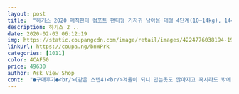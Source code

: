 ```yaml
---
layout: post 
title:  "하기스 2020 매직팬티 컴포트 팬티형 기저귀 남아용 대형 4단계(10~14kg), 144매" 
description: 하기스 2 ..
date: 2020-02-03 06:12:19 
img: https://static.coupangcdn.com/image/retail/images/4224776038194-19da6221-1f74-41a3-a43f-743d1b901654.jpg 
linkUrl: https://coupa.ng/bnWPrk 
categories: [1011] 
color: 4CAF50 
price: 49630 
author: Ask View Shop 
cont:  "●구매후기●<br/>(같은 스텝4)<br/>겨울이 되니 입는옷도 많아지고 혹시라도 밖에서 갈아야 하는 일이 생기면 신발에 내복에 바지에 ㅠㅠ... <br/><br/>궁금해서 사보려고 하는데 가격이 또 만만찮습니다 ㅠㅠ<br/>그래도 제기준 비싼편 이었지만서도.<br/>.<br/><br/>그래서 그냥 하기스로 통일하게 되었습니당.<br/>.<br/><br/>그래서 주변에 물어보니 하기스를 쓰거나 밴드를 쓴다길래 팬티기저귀 따로 밴드 기저귀 따로 구입해서 썼었는데!<br/>그런데 더 잘된일인거 같아요 너무 편해요!!<br/>그전에 밴드일때는 좀 시간 지나거나 하면 바로 발진이었거든요<br/>근데 팬티형이니까 뒤집어도 그냥 입히면 되고 좋네요 ㅎㅎ<br/>기저귀 갈때마다 주변 뭐에 꽂히면 뒤집고 꼬고... <br/>ㅠㅠ<br/>기저귀 사려고 한시간씩 보고 있으니 나중에는 한번 싸고 버리는데 굳이 비싼걸 사야하나? 이런 생각도 들더군용 ㅋㅋㅋ<br/>기저귀 살때 얼추 한달정도 분량을 사니 이게 짐이 장난이 아니더라구요 ㅠㅜ<br/>늘어나는게 좀더 부드러운 느낌이에요<br/>다만 아쉬운건 바지를 다 벗겨야<br/>두개 놓고 비교해보니.<br/><br/>모처럼 만족 스러운 기저귀를 찾았네요.<br/><br/>밴드 주문한다는게 팬티로 잘못 주문했어요 ㅠㅠ<br/>벗었다 입었다 할게 많으니 번거롭더라구요<br/>비싸니까 좋은거라 생각하긴 합니다.<br/><br/>신제품이라고 해서 바꿔봤는데 확실히 얇은 것 같아요.<br/> 애가 발진이 좀 있었는데 통풍이 좋은건지 어떤건지 피부도 좋아진 것 같아서 만족이에요.<br/><br/>아 그리고 컴포트는 얇아서 입으면 공간이 남으니까 통풍도 좀 잘 될꺼 같아요 ㅎㅎ<br/>아 내가 이거를 입는다면(?) 확실히 이놈이 더 편할듯?<br/>아무튼 내돈주고 내가 산 후기이지만<br/>아이가 7개월 반인데 호기심이 왕성해서 그런지<br/>안녕하세요 기저귀 유목민 입니다<br/>안쪽면도 컴포트가 더 부드러웠습니다<br/>앞뒤 구분 못했어요 ㅋㅋ 뒤 글씨도 못찾고 ㅋㅋ<br/>어찌저찌 할인멕여서 조금 싸게 샀네요<br/>여튼 이제 팬티 입혀도 되겠네요!^^<br/>옆구리 엘라스틱 밴드? 이부분도 달라요 이 옆구리 부분을 보고 제가 편할거 같다는 생각을 했어요<br/>오 근데 기저귀를 딱 만지는 순간<br/>오랜만에 하기스를 쓰려고 구경해보니<br/>오잉 신상이 나왔다고 하네요ㅋㅋ<br/>요 근래 썼던 기저귀들이랑 느낌이 다르더군요<br/>이거저거 써보다가 다시 하기스로 넘어왔습니다.<br/><br/>이런 생각이 들었습니다<br/>이유인즉.<br/> 하기스 팬티는 옆구리가 밴드이기 때문인데요.<br/><br/>입힐 수 있다는거? 아 그리고 밴드 입히다 팬티 첨 입혀보는데<br/>저는 주로 200원대 기저귀만 썼거든요 ㅠㅜ<br/>조금 얇고 보들보들 해요<br/>처음에는 하기스 팬티가 팬티도 아닌것이 밴드도 아닌것이 이상해서 한번쓰고 안썼는데요.<br/><br/>컴포트 다쓰고나서 가격이 부담이 되어 보송보송을 샀었는데<br/>컴포트가 확실히 좋았어요<br/>크기도 컴포트가 좀 더 크구요<br/>한가지 흠이라면 가격이라는 점 ㅎㅎ.<br/>.<br/>;;;<br/>한번 쉬하고 응가하면 버리는 거지만 여유있다면 컴포트를 추천해요<br/>" 
---
```

